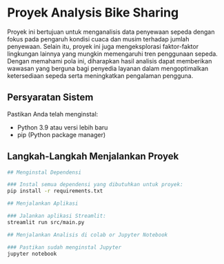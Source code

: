 # Proyek Analysis Bike Sharing 

Proyek ini bertujuan untuk menganalisis data penyewaan sepeda dengan fokus pada pengaruh kondisi cuaca dan musim terhadap jumlah penyewaan. Selain itu, proyek ini juga mengeksplorasi faktor-faktor lingkungan lainnya yang mungkin memengaruhi tren penggunaan sepeda. Dengan memahami pola ini, diharapkan hasil analisis dapat memberikan wawasan yang berguna bagi penyedia layanan dalam mengoptimalkan ketersediaan sepeda serta meningkatkan pengalaman pengguna.

## Persyaratan Sistem

Pastikan Anda telah menginstal:

- Python 3.9 atau versi lebih baru
- pip (Python package manager)


## Langkah-Langkah Menjalankan Proyek


```bash
## Menginstal Dependensi

### Instal semua dependensi yang dibutuhkan untuk proyek:
pip install -r requirements.txt

## Menjalankan Aplikasi

### Jalankan aplikasi Streamlit:
streamlit run src/main.py

## Menjalankan Analisis di colab or Jupyter Notebook

### Pastikan sudah menginstal Jupyter
jupyter notebook
